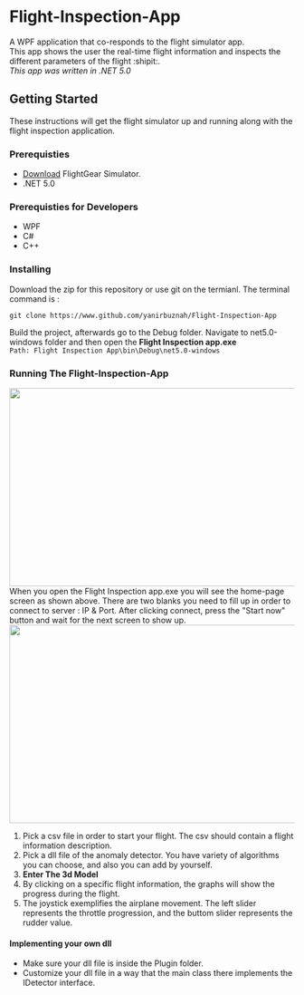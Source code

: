 # Flight-Inspection-App
A WPF application that co-responds to the flight simulator app.</br>
This app shows the user the real-time flight information and inspects the different parameters of the flight :shipit:.</br> *This app was written in .NET 5.0*
## Getting Started
These instructions will get the flight simulator up and running along with the flight inspection application.
### Prerequisties

* [Download](https://www.flightgear.org) FlightGear Simulator.
* .NET 5.0
### Prerequisties for Developers
* WPF
* C#
* C++
### Installing
Download the zip for this repository or use git on the termianl. The terminal command is :
```
git clone https://www.github.com/yanirbuznah/Flight-Inspection-App
```
Build the project, afterwards go to the Debug folder. Navigate to net5.0-windows folder and then open the **Flight Inspection app.exe**<br/>
```Path: Flight Inspection App\bin\Debug\net5.0-windows```

### Running The Flight-Inspection-App
<img src = "https://user-images.githubusercontent.com/56928005/114165321-fdc7a200-9934-11eb-8bcf-17ff7ebb48a8.png" width="650" height="350"></br>
When you open the Flight Inspection app.exe you will see the home-page screen as shown above.
There are two blanks you need to fill up in order to connect to server : IP & Port.
After clicking connect, press the "Start now" button and wait for the next screen to show up.</br>
<img src="https://user-images.githubusercontent.com/56928005/114229633-c383f200-9980-11eb-810e-1d96fb6e8c4c.png" width="650" height="350"></br>
1. Pick a csv file in order to start your flight. The csv should contain a flight information description.
2. Pick a dll file of the anomaly detector. You have variety of algorithms you can choose, and also you can add by yourself.
3. **Enter The 3d Model**
4. By clicking on a specific flight information, the graphs will show the progress during the flight.
5. The joystick exemplifies the airplane movement. The left slider represents the throttle progression, and the buttom slider represents the rudder value.

#### Implementing your own dll 
- Make sure your dll file is inside the Plugin folder.
- Customize your dll file in a way that the main class there implements the IDetector interface.
